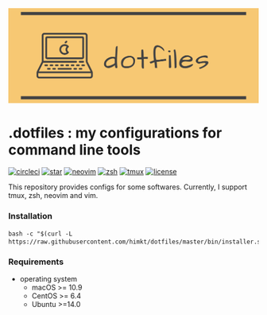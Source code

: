 <div align="center"><img src='./assets/header.png' width=600></div>

# .dotfiles : my configurations for command line tools

<a href="https://circleci.com/gh/himkt/pyner"><img src="https://circleci.com/gh/himkt/dotfiles.svg?style=svg" alt="circleci"></a>
<a href="#"><img src="https://img.shields.io/github/stars/himkt/dotfiles.svg?maxAge=2592000&colorB=orange" alt="star"></a>
<a href="https://github.com/neovim/neovim"><img src="https://img.shields.io/badge/built%20with-neovim-blue.svg" alt="neovim"></a>
<a href="https://github.com/zsh-users/zsh"><img src="https://img.shields.io/badge/built%20with-zsh-red.svg" alt="zsh"></a>
<a href="https://github.com/tmux/tmux"><img src="https://img.shields.io/badge/built%20with-tmux-green.svg" alt="tmux"></a>
<a href="#"><img src="http://img.shields.io/badge/license-MIT-lightgray.svg?style=flat" alt="license"></a>

This repository provides configs for some softwares.
Currently, I support tmux, zsh, neovim and vim.

### Installation

```
bash -c "$(curl -L https://raw.githubusercontent.com/himkt/dotfiles/master/bin/installer.sh)"
```

### Requirements

- operating system
  + macOS >= 10.9
  + CentOS >= 6.4
  + Ubuntu >=14.0
